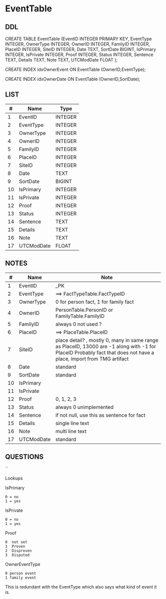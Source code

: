 # EventTable

## DDL

CREATE TABLE EventTable (EventID INTEGER PRIMARY KEY, EventType INTEGER, OwnerType INTEGER, OwnerID INTEGER, FamilyID INTEGER, PlaceID INTEGER, SiteID INTEGER, Date TEXT, SortDate BIGINT, IsPrimary INTEGER, IsPrivate INTEGER, Proof INTEGER, Status INTEGER, Sentence TEXT, Details TEXT, Note TEXT, UTCModDate FLOAT );

CREATE INDEX idxOwnerEvent ON EventTable (OwnerID,EventType);

CREATE INDEX idxOwnerDate ON EventTable (OwnerID,SortDate);

## LIST

| #  | Name            | Type      |
|----|-----------------|-----------|
| 1  |    EventID      |  INTEGER    |
| 2  |    EventType    |  INTEGER    |
| 3  |    OwnerType    |  INTEGER    |
| 4  |    OwnerID      |  INTEGER    |
| 5  |    FamilyID     |  INTEGER    |
| 6  |    PlaceID      |  INTEGER    |
| 7  |    SiteID       |  INTEGER    |
| 8  |    Date         |  TEXT        |
| 9  |    SortDate     |  BIGINT    |
| 10 |    IsPrimary    |  INTEGER    |
| 11 |    IsPrivate    |  INTEGER    |
| 12 |    Proof        |  INTEGER    |
| 13 |    Status       |  INTEGER    |
| 14 |    Sentence     |  TEXT        |
| 15 |    Details      |  TEXT        |
| 16 |    Note         |  TEXT        |
| 17 |    UTCModDate   |  FLOAT    |


## NOTES

| #  | Name            | Note      |
|----|-----------------|-----------|
| 1  |    EventID      | _PK
| 2  |    EventType    | ==> FactTypeTable.FactTypeID
| 3  |    OwnerType    | 0 for person fact, 1 for family fact
| 4  |    OwnerID      | PersonTable.PersonID  or  FamilyTable.FamilyID
| 5  |    FamilyID     | always 0   not used ?
| 6  |    PlaceID      | ==> PlaceTable.PlaceID
| 7  |    SiteID       | place detail? , mostly 0, many in same range as PlaceID, 13000 are -1 along with -1 for PlaceID  Probably fact that does not have a place,     import from TMG artifact
| 8  |    Date         | standard
| 9  |    SortDate     | standard
| 10 |    IsPrimary    | 
| 11 |    IsPrivate    | 
| 12 |    Proof        | 0, 1, 2, 3
| 13 |    Status       | always 0    unimplemented
| 14 |    Sentence     | if not null, use this as sentence for fact
| 15 |    Details      | single line text
| 16 |    Note         | multi line text
| 17 |    UTCModDate   | standard

## QUESTIONS

``

Lookups

IsPrimary

    0 = no
    1 = yes

IsPrivate

    0 = no
    1 = yes

Proof

    0  not set
    1  Proven
    2  Disproven
    3  Disputed

OwnerEventType

    0 person event
    1 family event

This is redundant with the EventType which also says what kind of event it is.

```
